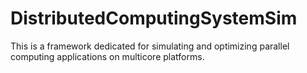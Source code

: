 # DistributedComputingSystemSim
This is a framework dedicated for simulating and optimizing parallel computing applications on multicore platforms.
